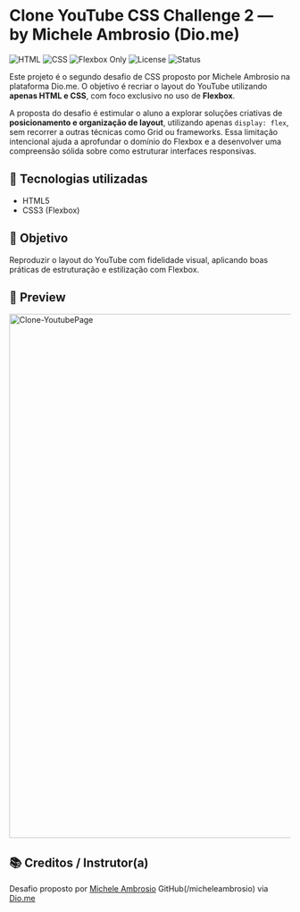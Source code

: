 # Clone YouTube CSS Challenge 2 — by Michele Ambrosio (Dio.me)

![HTML](https://img.shields.io/badge/HTML5-E34F26?style=for-the-badge&logo=html5&logoColor=white)
![CSS](https://img.shields.io/badge/CSS3-1572B6?style=for-the-badge&logo=css3&logoColor=white)
![Flexbox Only](https://img.shields.io/badge/Flexbox-Only-blue?style=for-the-badge)
![License](https://img.shields.io/badge/license-MIT-green?style=for-the-badge)
![Status](https://img.shields.io/badge/status-Concluído-success?style=for-the-badge)

Este projeto é o segundo desafio de CSS proposto por Michele Ambrosio na plataforma Dio.me. O objetivo é recriar o layout do YouTube utilizando **apenas HTML e CSS**, com foco exclusivo no uso de **Flexbox**.

A proposta do desafio é estimular o aluno a explorar soluções criativas de **posicionamento e organização de layout**, utilizando apenas `display: flex`, sem recorrer a outras técnicas como Grid ou frameworks. 
Essa limitação intencional ajuda a aprofundar o domínio do Flexbox e a desenvolver uma compreensão sólida sobre como estruturar interfaces responsivas.

## 🚀 Tecnologias utilizadas
- HTML5
- CSS3 (Flexbox)

## 🎯 Objetivo
Reproduzir o layout do YouTube com fidelidade visual, aplicando boas práticas de estruturação e estilização com Flexbox.

## 📸 Preview
<img width="1590" height="938" alt="Clone-YoutubePage" src="https://github.com/user-attachments/assets/d6af49ff-eb21-4cf1-8755-179858191936" />

## 📚 Creditos / Instrutor(a)
Desafio proposto por [Michele Ambrosio](https://www.linkedin.com/in/micheleambrosio/) GitHub(/micheleambrosio) via [Dio.me](https://www.dio.me)
